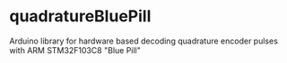# quadratureBluePill
Arduino library for hardware based decoding quadrature encoder pulses with ARM STM32F103C8 "Blue Pill"
